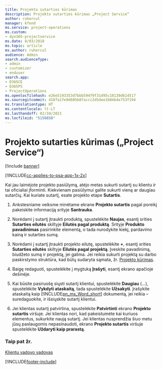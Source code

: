 ```yaml
---
title: Projekto sutarties kūrimas
description: Projekto sutarties kūrimas „Project Service“
author: ruhercul
manager: kfend
ms.service: project-operations
ms.custom:
- dyn365-projectservice
ms.date: 8/03/2018
ms.topic: article
ms.author: ruhercul
audience: Admin
search.audienceType:
- admin
- customizer
- enduser
search.app:
- D365CE
- D365PS
- ProjectOperations
ms.openlocfilehash: e26e5193353d7bbb594f9f31d95c18130d614517
ms.sourcegitcommit: 418fa1fe9d605b8faccc2d5dee1b04b4e753f194
ms.translationtype: HT
ms.contentlocale: lt-LT
ms.lasthandoff: 02/10/2021
ms.locfileid: "5150858"
---
```

# <a name="create-a-project-contract-project-service"></a>Projekto sutarties kūrimas („Project Service“)

[!include [banner](../includes/psa-now-project-operations.md)]

[!INCLUDE[cc-applies-to-psa-app-1x-2x](../includes/cc-applies-to-psa-app-1x-2x.md)]

Kai jau laimėjote projekto pasiūlymą, atėjo metas sukurti sutartį su klientu ir tai oficialiai įforminti. Kiekvienam pasiūlymui galite sukurti vieną ar daugiau sutarčių. Kai kuriate sutartį, esate projekto etape **Sutartis**.  
  
1. Ankstesniame veiksme minėtame ekrane **Projekto sutartis** pagal poreikį pakeiskite informaciją srityje **Santrauka**.  
  
2. Norėdami į sutartį įtraukti produktą, spustelėkite **Naujas**, esantį srities **Sutarties eilutės** skiltyje **Eilutės pagal produktą**. Srityje **Produkto pavadinimas** pasirinkite elementą, o tada nurodykite kiekį, pardavimo kainą ir sutarties sumą.  
  
3. Norėdami į sutartį įtraukti projekto eilutę, spustelėkite **+**, esantį srities **Sutarties eilutės** skiltyje **Eilutės pagal projektą**. Įveskite pavadinimą, biudžeto sumą ir projektą, jei galima. Jei reikia sukurti projektą su darbo paskirstymo struktūra, kad būtų sudaryta sąmata, žr. [Projekto kūrimas](../psa/create-project.md).  
  
4. Baigę redaguoti, spustelėkite į mygtuką **Įrašyti**, esantį ekrano apačioje dešinėje.  
  
5. Kai būsite pasiruošę siųsti sutartį klientui, spustelėkite **Daugiau** (...), spustelėkite **Vykdyti ataskaitą**, tada spustelėkite **Užsakyti**. Įrašykite ataskaitą kaip [!INCLUDE[pn_ms_Word_short](../includes/pn-ms-word-short.md)] dokumentą, jei reikia – suredaguokite, ir išsiųskite sutartį klientui.  
  
6. Jei klientas sutartį patvirtina, spustelėkite **Patvirtinti** ekrano **Projekto sutartis** viršuje. Jei klientas nori, kad pakeistumėte kai kuriuos elementus, sukurkite naują sutartį. Jei klientas nusprendžia šiuo metu jūsų paslaugomis nepasinaudoti, ekrano **Projekto sutartis** viršuje spustelėkite **Uždaryti kaip prarastą**.  
  
### <a name="see-also"></a>Taip pat žr.  
 [Klientų vadovo vadovas](../psa/account-manager-guide.md)


[!INCLUDE[footer-include](../includes/footer-banner.md)]
